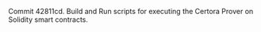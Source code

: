 Commit 42811cd.                    Build and Run scripts for executing the Certora Prover on Solidity smart contracts.